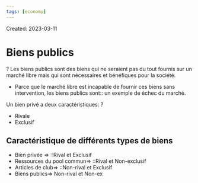 ```yaml
---
tags: [economy] 
---
```

Created: 2023-03-11

# Biens publics
?
Les biens publics sont des biens qui ne seraient pas du tout fournis sur un marché libre mais qui sont nécessaires et bénéfiques pour la société.

- Parce que le marché libre est incapable de fournir ces biens sans intervention, les biens publics sont:: un exemple de échec du marché.

Un bien privé a deux caractéristiques:
?
- Rivale
- Exclusif

## Caractéristique de différents types de biens
- Bien privée => ::Rival et Exclusif
- Ressources du pool commun=> ::Rival et Non-exclusif
- Articles de club=> ::Non-rival et Exclusif
- Biens publics=> Non-rival et Non-ex